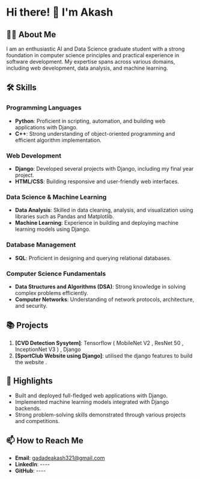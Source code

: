 # Hi there! 👋 I'm Akash

## 👨‍🎓 About Me
I am an enthusiastic AI and Data Science graduate student with a strong foundation in computer science principles and practical experience in software development. My expertise spans across various domains, including web development, data analysis, and machine learning.

## 🛠️ Skills

### Programming Languages
- **Python**: Proficient in scripting, automation, and building web applications with Django.
- **C++**: Strong understanding of object-oriented programming and efficient algorithm implementation.

### Web Development
- **Django**: Developed several projects with Django, including my final year project.
- **HTML/CSS**: Building responsive and user-friendly web interfaces.

### Data Science & Machine Learning
- **Data Analysis**: Skilled in data cleaning, analysis, and visualization using libraries such as Pandas and Matplotlib.
- **Machine Learning**: Experience in building and deploying machine learning models using Django.

### Database Management
- **SQL**: Proficient in designing and querying relational databases.

### Computer Science Fundamentals
- **Data Structures and Algorithms (DSA)**: Strong knowledge in solving complex problems efficiently.
- **Computer Networks**: Understanding of network protocols, architecture, and security.

## 📚 Projects
1. **[CVD Detection Sysytem]**: Tensorflow ( MobileNet V2 , ResNet 50 , InceptionNet V3 )  , Django 
2. **[SportClub Website using Django]**: utilised the django features to build the website .


## 🌟 Highlights
- Built and deployed full-fledged web applications with Django.
- Implemented machine learning models integrated with Django backends.
- Strong problem-solving skills demonstrated through various projects and competitions.

## 📫 How to Reach Me
- **Email**: gadadeakash321@gmail.com
- **LinkedIn**: ----
- **GitHub**: ----
